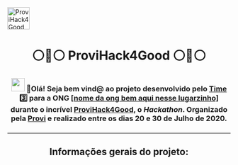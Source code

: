 <img src="https://blog.provi.com.br/wp-content/uploads/2020/11/provi-icon-180x180-1.png" alt="ProviHack4Good" width="50px" align = "center" />
<h1 align = "center"> ⚪🔵⚪ <b>ProviHack4Good</b> ⚪🔵⚪</h1>
<h3 align="center"> 
<img src="https://raw.githubusercontent.com/kaueMarques/kaueMarques/master/hi.gif" width="30px" />
🖖Olá! Seja bem vind@ ao projeto desenvolvido pelo <u>Time 3️⃣</u> para a ONG <u>[nome da ong bem aqui nesse lugarzinho]</u> durante o incrível <u>ProviHack4Good</u>, o <i>Hackathon</i>. Organizado pela <u>Provi</u> e realizado entre os dias 20 e 30 de Julho de 2020.
<h3>

------


<h2 align = "center">
    Informações gerais do projeto:
</h2>

